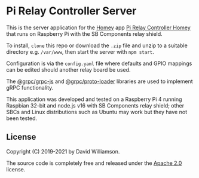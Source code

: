 # Pi Relay Controller Server
This is the server application for the [Homey](https://homey.app/en-us/) app [Pi Relay Controller Homey](https://github.com/daviwil2/pi-relay-controller-homey) that runs on Raspberry Pi with the SB Components relay shield.

To install, ```clone``` this repo or download the ```.zip``` file and unzip to a suitable directory e.g. ```/var/www```, then start the server with ```npm start```.

Configuration is via the ```config.yaml``` file where defaults and GPIO mappings can be edited should another relay board be used.

The [@grpc/grpc-js](https://www.npmjs.com/package/@grpc/grpc-js) and [@grpc/proto-loader](https://www.npmjs.com/package/@grpc/proto-loader) libraries are used to implement gRPC functionality.

This application was developed and tested on a Raspberry Pi 4 running Raspbian 32-bit and node.js v16 with SB Components relay shield; other SBCs and Linux distributions such as Ubuntu may work but they have not been tested.

## License
Copyright (C) 2019-2021 by David Williamson.

The source code is completely free and released under the [Apache 2.0](https://www.apache.org/licenses/LICENSE-2.0) license.
